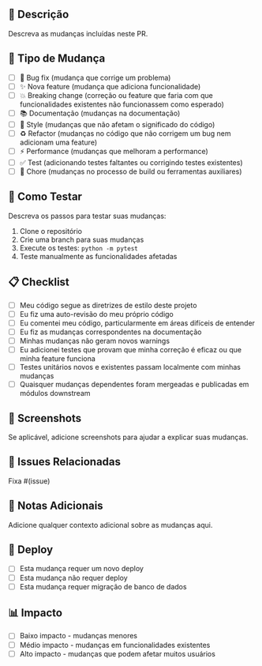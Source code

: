 ## 📝 Descrição

Descreva as mudanças incluídas neste PR.

## 🔧 Tipo de Mudança

- [ ] 🐛 Bug fix (mudança que corrige um problema)
- [ ] ✨ Nova feature (mudança que adiciona funcionalidade)
- [ ] 💥 Breaking change (correção ou feature que faria com que funcionalidades existentes não funcionassem como esperado)
- [ ] 📚 Documentação (mudanças na documentação)
- [ ] 🎨 Style (mudanças que não afetam o significado do código)
- [ ] ♻️ Refactor (mudanças no código que não corrigem um bug nem adicionam uma feature)
- [ ] ⚡ Performance (mudanças que melhoram a performance)
- [ ] ✅ Test (adicionando testes faltantes ou corrigindo testes existentes)
- [ ] 🔧 Chore (mudanças no processo de build ou ferramentas auxiliares)

## 🧪 Como Testar

Descreva os passos para testar suas mudanças:

1. Clone o repositório
2. Crie uma branch para suas mudanças
3. Execute os testes: `python -m pytest`
4. Teste manualmente as funcionalidades afetadas

## 📋 Checklist

- [ ] Meu código segue as diretrizes de estilo deste projeto
- [ ] Eu fiz uma auto-revisão do meu próprio código
- [ ] Eu comentei meu código, particularmente em áreas difíceis de entender
- [ ] Eu fiz as mudanças correspondentes na documentação
- [ ] Minhas mudanças não geram novos warnings
- [ ] Eu adicionei testes que provam que minha correção é eficaz ou que minha feature funciona
- [ ] Testes unitários novos e existentes passam localmente com minhas mudanças
- [ ] Quaisquer mudanças dependentes foram mergeadas e publicadas em módulos downstream

## 📸 Screenshots

Se aplicável, adicione screenshots para ajudar a explicar suas mudanças.

## 🔗 Issues Relacionadas

Fixa #(issue)

## 📝 Notas Adicionais

Adicione qualquer contexto adicional sobre as mudanças aqui.

## 🚀 Deploy

- [ ] Esta mudança requer um novo deploy
- [ ] Esta mudança não requer deploy
- [ ] Esta mudança requer migração de banco de dados

## 📊 Impacto

- [ ] Baixo impacto - mudanças menores
- [ ] Médio impacto - mudanças em funcionalidades existentes
- [ ] Alto impacto - mudanças que podem afetar muitos usuários
